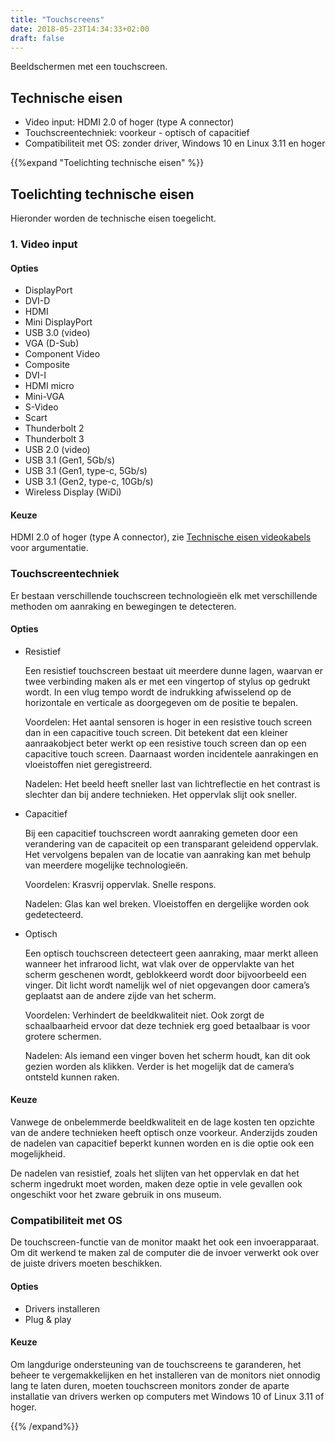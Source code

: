 ```yaml
---
title: "Touchscreens"
date: 2018-05-23T14:34:33+02:00
draft: false
---
```


Beeldschermen met een touchscreen.

## Technische eisen

* Video input: HDMI 2.0 of hoger (type A connector)
* Touchscreentechniek: voorkeur - optisch of capacitief
* Compatibiliteit met OS: zonder driver, Windows 10 en Linux 3.11 en hoger

{{%expand "Toelichting technische eisen" %}}

## Toelichting technische eisen

Hieronder worden de technische eisen toegelicht.

### 1. Video input

#### Opties

* DisplayPort
* DVI-D
* HDMI
* Mini DisplayPort
* USB 3.0 (video)
* VGA (D-Sub)
* Component Video
* Composite
* DVI-I
* HDMI micro
* Mini-VGA
* S-Video
* Scart
* Thunderbolt 2
* Thunderbolt 3
* USB 2.0 (video)
* USB 3.1 (Gen1, 5Gb/s)
* USB 3.1 (Gen1, type-c, 5Gb/s)
* USB 3.1 (Gen2, type-c, 10Gb/s)
* Wireless Display (WiDi)

#### Keuze

HDMI 2.0 of hoger (type A connector), zie [Technische eisen
videokabels](videokabels.md) voor argumentatie.

### Touchscreentechniek

Er bestaan verschillende touchscreen technologieën elk met verschillende
methoden om aanraking en bewegingen te detecteren.

#### Opties

* Resistief

  Een resistief touchscreen bestaat uit meerdere dunne lagen, waarvan er twee
  verbinding maken als er met een vingertop of stylus op gedrukt wordt. In een
  vlug tempo wordt de indrukking afwisselend op de horizontale en verticale as
  doorgegeven om de positie te bepalen.

  Voordelen: Het aantal sensoren is hoger in een resistive touch screen dan in
  een capacitive touch screen. Dit betekent dat een kleiner aanraakobject beter
  werkt op een resistive touch screen dan op een capacitive touch screen.
  Daarnaast worden incidentele aanrakingen en vloeistoffen niet geregistreerd.

  Nadelen: Het beeld heeft sneller last van lichtreflectie en het contrast is
  slechter dan bij andere technieken. Het oppervlak slijt ook sneller.

* Capacitief

  Bij een capacitief touchscreen wordt aanraking gemeten door een verandering
  van de capaciteit op een transparant geleidend oppervlak. Het vervolgens
  bepalen van de locatie van aanraking kan met behulp van meerdere mogelijke
  technologieën.

  Voordelen: Krasvrij oppervlak. Snelle respons.

  Nadelen: Glas kan wel breken. Vloeistoffen en dergelijke worden ook
  gedetecteerd.

* Optisch

  Een optisch touchscreen detecteert geen aanraking, maar merkt alleen wanneer
  het infrarood licht, wat vlak over de oppervlakte van het scherm geschenen
  wordt, geblokkeerd wordt door bijvoorbeeld een vinger. Dit licht wordt
  namelijk wel of niet opgevangen door camera’s geplaatst aan de andere zijde
  van het scherm.

  Voordelen: Verhindert de beeldkwaliteit niet. Ook zorgt de schaalbaarheid
  ervoor dat deze techniek erg goed betaalbaar is voor grotere schermen.

  Nadelen: Als iemand een vinger boven het scherm houdt, kan dit ook gezien
  worden als klikken. Verder is het mogelijk dat de camera’s ontsteld kunnen
  raken.

#### Keuze

Vanwege de onbelemmerde beeldkwaliteit en de lage kosten ten opzichte van de
andere technieken heeft optisch onze voorkeur. Anderzijds zouden de nadelen van
capacitief beperkt kunnen worden en is die optie ook een mogelijkheid.

De nadelen van resistief, zoals het slijten van het oppervlak en dat het scherm
ingedrukt moet worden, maken deze optie in vele gevallen ook ongeschikt voor het
zware gebruik in ons museum.

### Compatibiliteit met OS

De touchscreen-functie van de monitor maakt het ook een invoerapparaat. Om dit
werkend te maken zal de computer die de invoer verwerkt ook over de juiste
drivers moeten beschikken.

#### Opties

* Drivers installeren
* Plug & play

#### Keuze

Om langdurige ondersteuning van de touchscreens te garanderen, het beheer te
vergemakkelijken en het installeren van de monitors niet onnodig lang te laten
duren, moeten touchscreen monitors zonder de aparte installatie van drivers
werken op computers met Windows 10 of Linux 3.11 of hoger.

{{% /expand%}}
